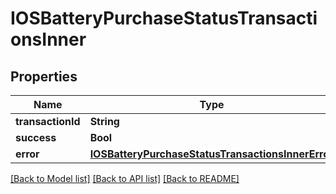 # IOSBatteryPurchaseStatusTransactionsInner

## Properties
Name | Type | Description | Notes
------------ | ------------- | ------------- | -------------
**transactionId** | **String** |  | 
**success** | **Bool** |  | 
**error** | [**IOSBatteryPurchaseStatusTransactionsInnerError**](IOSBatteryPurchaseStatusTransactionsInnerError.md) |  | [optional] 

[[Back to Model list]](../README.md#documentation-for-models) [[Back to API list]](../README.md#documentation-for-api-endpoints) [[Back to README]](../README.md)


